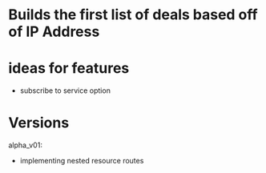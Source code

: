 # Builds the first list of deals based off of IP Address

# ideas for features
* subscribe to service option

# Versions

alpha_v01:
* implementing nested resource routes
